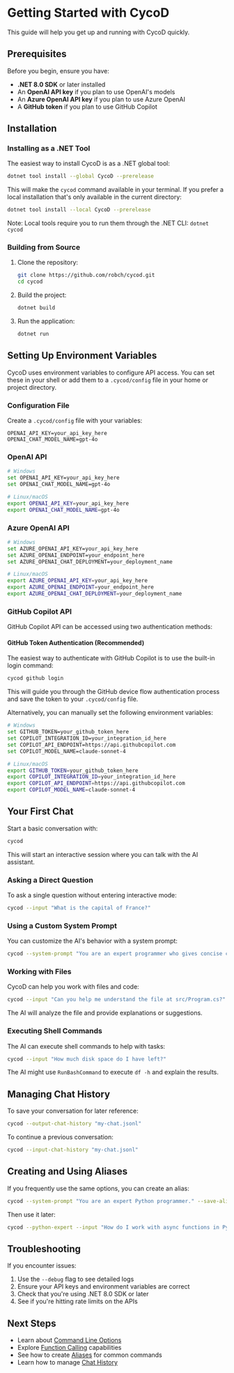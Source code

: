 # Getting Started with CycoD

This guide will help you get up and running with CycoD quickly.

## Prerequisites

Before you begin, ensure you have:

- **.NET 8.0 SDK** or later installed
- An **OpenAI API key** if you plan to use OpenAI's models
- An **Azure OpenAI API key** if you plan to use Azure OpenAI
- A **GitHub token** if you plan to use GitHub Copilot

## Installation

### Installing as a .NET Tool

The easiest way to install CycoD is as a .NET global tool:

```bash
dotnet tool install --global CycoD --prerelease
```

This will make the `cycod` command available in your terminal. If you prefer a local installation that's only available in the current directory:

```bash
dotnet tool install --local CycoD --prerelease
```

Note: Local tools require you to run them through the .NET CLI: `dotnet cycod`

### Building from Source

1. Clone the repository:
   ```bash
   git clone https://github.com/robch/cycod.git
   cd cycod
   ```

2. Build the project:
   ```bash
   dotnet build
   ```

3. Run the application:
   ```bash
   dotnet run
   ```

## Setting Up Environment Variables

CycoD uses environment variables to configure API access. You can set these in your shell or add them to a `.cycod/config` file in your home or project directory.

### Configuration File

Create a `.cycod/config` file with your variables:

```
OPENAI_API_KEY=your_api_key_here
OPENAI_CHAT_MODEL_NAME=gpt-4o
```

### OpenAI API

```bash
# Windows
set OPENAI_API_KEY=your_api_key_here
set OPENAI_CHAT_MODEL_NAME=gpt-4o

# Linux/macOS
export OPENAI_API_KEY=your_api_key_here
export OPENAI_CHAT_MODEL_NAME=gpt-4o
```

### Azure OpenAI API

```bash
# Windows
set AZURE_OPENAI_API_KEY=your_api_key_here
set AZURE_OPENAI_ENDPOINT=your_endpoint_here
set AZURE_OPENAI_CHAT_DEPLOYMENT=your_deployment_name

# Linux/macOS
export AZURE_OPENAI_API_KEY=your_api_key_here
export AZURE_OPENAI_ENDPOINT=your_endpoint_here
export AZURE_OPENAI_CHAT_DEPLOYMENT=your_deployment_name
```

### GitHub Copilot API

GitHub Copilot API can be accessed using two authentication methods:

#### GitHub Token Authentication (Recommended)

The easiest way to authenticate with GitHub Copilot is to use the built-in login command:

```bash
cycod github login
```

This will guide you through the GitHub device flow authentication process and save the token to your `.cycod/config` file.

Alternatively, you can manually set the following environment variables:

```bash
# Windows
set GITHUB_TOKEN=your_github_token_here
set COPILOT_INTEGRATION_ID=your_integration_id_here
set COPILOT_API_ENDPOINT=https://api.githubcopilot.com
set COPILOT_MODEL_NAME=claude-sonnet-4

# Linux/macOS
export GITHUB_TOKEN=your_github_token_here
export COPILOT_INTEGRATION_ID=your_integration_id_here
export COPILOT_API_ENDPOINT=https://api.githubcopilot.com
export COPILOT_MODEL_NAME=claude-sonnet-4
```


## Your First Chat

Start a basic conversation with:

```bash
cycod
```

This will start an interactive session where you can talk with the AI assistant.

### Asking a Direct Question

To ask a single question without entering interactive mode:

```bash
cycod --input "What is the capital of France?"
```

### Using a Custom System Prompt

You can customize the AI's behavior with a system prompt:

```bash
cycod --system-prompt "You are an expert programmer who gives concise code examples."
```

### Working with Files

CycoD can help you work with files and code:

```bash
cycod --input "Can you help me understand the file at src/Program.cs?"
```

The AI will analyze the file and provide explanations or suggestions.

### Executing Shell Commands

The AI can execute shell commands to help with tasks:

```bash
cycod --input "How much disk space do I have left?"
```

The AI might use `RunBashCommand` to execute `df -h` and explain the results.

## Managing Chat History

To save your conversation for later reference:

```bash
cycod --output-chat-history "my-chat.jsonl"
```

To continue a previous conversation:

```bash
cycod --input-chat-history "my-chat.jsonl"
```

## Creating and Using Aliases

If you frequently use the same options, you can create an alias:

```bash
cycod --system-prompt "You are an expert Python programmer." --save-alias python-expert
```

Then use it later:

```bash
cycod --python-expert --input "How do I work with async functions in Python?"
```

## Troubleshooting

If you encounter issues:

1. Use the `--debug` flag to see detailed logs
2. Ensure your API keys and environment variables are correct
3. Check that you're using .NET 8.0 SDK or later
4. See if you're hitting rate limits on the APIs

## Next Steps

- Learn about [Command Line Options](cli-options.md)
- Explore [Function Calling](function-calling.md) capabilities
- See how to create [Aliases](aliases.md) for common commands
- Learn how to manage [Chat History](chat-history.md)